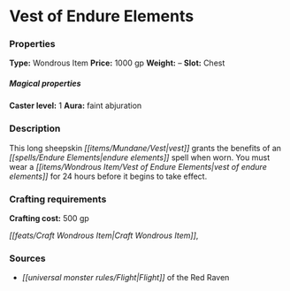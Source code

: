 ﻿---
Title: "Vest of Endure Elements"
Type: "Wondrous Item"
Price: "1000 gp"
Weight: "–"
Slot: "Chest"
Caster level: "1"
Aura: "faint abjuration"
Description: |
  "This long sheepskin vest grants the benefits of an _endure elements_ spell when worn. You must wear a _vest of endure elements_ for 24 hours before it begins to take effect."
Crafting cost: "500 gp"
Sources: "['Flight of the Red Raven']"
---

# Vest of Endure Elements

### Properties

**Type:** Wondrous Item **Price:** 1000 gp **Weight:** – **Slot:** Chest

##### Magical properties

**Caster level:** 1 **Aura:** faint abjuration

### Description

This long sheepskin _[[items/Mundane/Vest|vest]]_ grants the benefits of an _[[spells/Endure Elements|endure elements]]_ spell when worn. You must wear a _[[items/Wondrous Item/Vest of Endure Elements|vest of endure elements]]_ for 24 hours before it begins to take effect.

### Crafting requirements

**Crafting cost:** 500 gp

_[[feats/Craft Wondrous Item|Craft Wondrous Item]]_,

### Sources

* _[[universal monster rules/Flight|Flight]]_ of the Red Raven